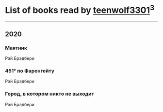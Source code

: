 # List of books read by [teenwolf3301](http://vk.com/id209288065)<sup>3</sup>
---

## 2020

### Маятник
Рэй Брэдбери


### 451° по Фаренгейту
Рэй Брэдбери


### Город, в котором никто не выходит
Рэй Брэдбери



